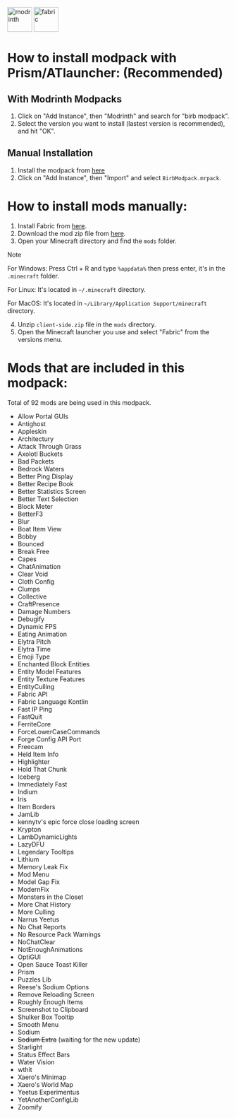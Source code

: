 <a href="https://modrinth.com/modpack/birb-modpack"><img alt="modrinth" height="56" src="https://cdn.jsdelivr.net/npm/@intergrav/devins-badges@3/assets/cozy/available/modrinth_vector.svg"></a>
<img alt="fabric" height="56" src="https://cdn.jsdelivr.net/npm/@intergrav/devins-badges@3/assets/cozy/supported/fabric_vector.svg">

# How to install modpack with Prism/ATlauncher: (Recommended)

## With Modrinth Modpacks
1. Click on "Add Instance", then "Modrinth" and search for "birb modpack".
2. Select the version you want to install (lastest version is recommended), and hit "OK".

## Manual Installation
1. Install the modpack from [here](https://github.com/birbkeks/birb-modpack/releases/download/modpack-0.0.5/BirbModpack.mrpack)
2. Click on "Add Instance", then "Import" and select `BirbModpack.mrpack`.

# How to install mods manually:

1. Install Fabric from [here](https://fabricmc.net/use/installer/).
2. Download the mod zip file from [here](https://github.com/birbkeks/birb-modpack/releases/download/mod-zip-0.0.5/client-mods.zip).
3. Open your Minecraft directory and find the `mods` folder.

> [!NOTE]
> For Windows: Press Ctrl + R and type `%appdata%` then press enter, it's in the `.minecraft` folder.
> 
> For Linux: It's located in `~/.minecraft` directory.
>
> For MacOS: It's located in `~/Library/Application Support/minecraft` directory.
  
4. Unzip `client-side.zip` file in the `mods` directory.
5. Open the Minecraft launcher you use and select "Fabric" from the versions menu.

# Mods that are included in this modpack:
Total of 92 mods are being used in this modpack.
- Allow Portal GUIs
- Antighost
- Appleskin
- Architectury
- Attack Through Grass
- Axolotl Buckets
- Bad Packets
- Bedrock Waters
- Better Ping Display
- Better Recipe Book
- Better Statistics Screen
- Better Text Selection
- Block Meter
- BetterF3
- Blur
- Boat Item View
- Bobby
- Bounced
- Break Free
- Capes
- ChatAnimation
- Clear Void
- Cloth Config
- Clumps
- Collective
- CraftPresence
- Damage Numbers
- Debugify
- Dynamic FPS
- Eating Animation
- Elytra Pitch
- Elytra Time
- Emoji Type
- Enchanted Block Entities
- Entity Model Features
- Entity Texture Features
- EntityCulling
- Fabric API
- Fabric Language Kontlin
- Fast IP Ping
- FastQuit
- FerriteCore
- ForceLowerCaseCommands
- Forge Config API Port
- Freecam
- Held Item Info
- Highlighter
- Hold That Chunk
- Iceberg
- Immediately Fast
- Indium
- Iris
- Item Borders
- JamLib
- kennytv's epic force close loading screen
- Krypton
- LambDynamicLights
- LazyDFU
- Legendary Tooltips
- Lithium
- Memory Leak Fix
- Mod Menu
- Model Gap Fix
- ModernFix
- Monsters in the Closet
- More Chat History
- More Culling
- Narrus Yeetus
- No Chat Reports
- No Resource Pack Warnings
- NoChatClear
- NotEnoughAnimations
- OptiGUI
- Open Sauce Toast Killer
- Prism
- Puzzles Lib
- Reese's Sodium Options
- Remove Reloading Screen 
- Roughly Enough Items
- Screenshot to Clipboard
- Shulker Box Tooltip
- Smooth Menu
- Sodium
- ~~Sodium Extra~~ (waiting for the new update)
- Starlight
- Status Effect Bars
- Water Vision
- wthit
- Xaero's Minimap
- Xaero's World Map
- Yeetus Experimentus
- YetAnotherConfigLib
- Zoomify
